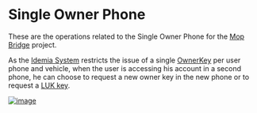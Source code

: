 # Single Owner Phone

These are the operations related to the Single Owner Phone for the [Mop Bridge]() project.

As the [Idemia System]() restricts the issue of a single [OwnerKey]() per user phone and vehicle,
when the user is accessing his account in a second phone, he can choose to request a new owner key 
in the new phone or to request a [LUK key]().

[![image](https://github.com/user-attachments/assets/61df2faf-9ae5-42ff-a46c-a95a2217aa73)](https://app.diagrams.net/#G1IS_lpivxD2TJPAmmkLYQvkzO63cAaMfR#%7B%22pageId%22%3A%22MH9lyLHfuwOQGcFN3T3o%22%7D?book-delta-time-to-review=P60D) 
